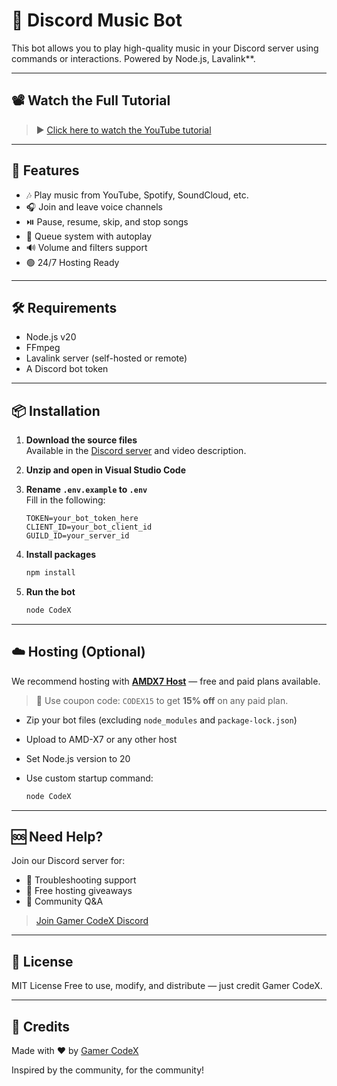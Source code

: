 
# 🎵 Discord Music Bot

This bot allows you to play high-quality music in your Discord server using commands or interactions. Powered by Node.js, Lavalink**.

---

## 📽️ Watch the Full Tutorial

> ▶️ [Click here to watch the YouTube tutorial](https://youtube.com/@GamerCodeX)

---

## 📌 Features

- 🎶 Play music from YouTube, Spotify, SoundCloud, etc.
- 🎧 Join and leave voice channels
- ⏯️ Pause, resume, skip, and stop songs
- 📃 Queue system with autoplay
- 🔊 Volume and filters support
- 🟢 24/7 Hosting Ready

---

## 🛠️ Requirements

- Node.js v20
- FFmpeg
- Lavalink server (self-hosted or remote)
- A Discord bot token

---

## 📦 Installation

1. **Download the source files**  
   Available in the [Discord server](https://discord.gg/codexdev) and video description.

2. **Unzip and open in Visual Studio Code**

3. **Rename `.env.example` to `.env`**  
   Fill in the following:
   ```env
   TOKEN=your_bot_token_here
   CLIENT_ID=your_bot_client_id
   GUILD_ID=your_server_id
   ```

4. **Install packages**

   ```bash
   npm install
   ```

5. **Run the bot**

   ```bash
   node CodeX
   ```

---

## ☁️ Hosting (Optional)

We recommend hosting with **[AMDX7 Host]([https:///](https://discord.gg/NZ5uNsGuZu))** — free and paid plans available.

> 💸 Use coupon code: `CODEX15` to get **15% off** on any paid plan.

* Zip your bot files (excluding `node_modules` and `package-lock.json`)
* Upload to AMD-X7 or any other host
* Set Node.js version to 20
* Use custom startup command:

  ```bash
  node CodeX
  ```

---

## 🆘 Need Help?

Join our Discord server for:

* 🔧 Troubleshooting support
* 🎁 Free hosting giveaways
* 🧠 Community Q\&A

> [Join Gamer CodeX Discord](https://discord.gg/codexdev)

---

## 📜 License

MIT License
Free to use, modify, and distribute — just credit Gamer CodeX.

---

## 🙏 Credits

Made with ❤️ by [Gamer CodeX](https://youtube.com/@GamerCodeX)

Inspired by the community, for the community!


